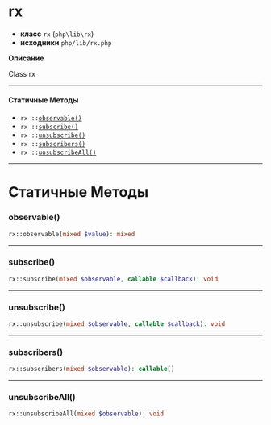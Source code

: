 # rx

- **класс** `rx` (`php\lib\rx`)
- **исходники** `php/lib/rx.php`

**Описание**

Class rx

---

#### Статичные Методы

- `rx ::`[`observable()`](#method-observable)
- `rx ::`[`subscribe()`](#method-subscribe)
- `rx ::`[`unsubscribe()`](#method-unsubscribe)
- `rx ::`[`subscribers()`](#method-subscribers)
- `rx ::`[`unsubscribeAll()`](#method-unsubscribeall)

---
# Статичные Методы

<a name="method-observable"></a>

### observable()
```php
rx::observable(mixed $value): mixed
```

---

<a name="method-subscribe"></a>

### subscribe()
```php
rx::subscribe(mixed $observable, callable $callback): void
```

---

<a name="method-unsubscribe"></a>

### unsubscribe()
```php
rx::unsubscribe(mixed $observable, callable $callback): void
```

---

<a name="method-subscribers"></a>

### subscribers()
```php
rx::subscribers(mixed $observable): callable[]
```

---

<a name="method-unsubscribeall"></a>

### unsubscribeAll()
```php
rx::unsubscribeAll(mixed $observable): void
```